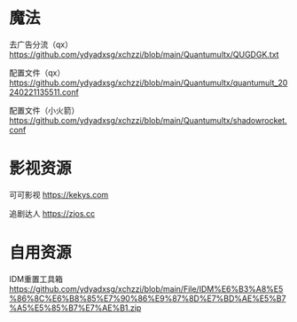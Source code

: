 # 魔法
  去广告分流（qx） https://github.com/ydyadxsg/xchzzi/blob/main/Quantumultx/QUGDGK.txt

  配置文件（qx） https://github.com/ydyadxsg/xchzzi/blob/main/Quantumultx/quantumult_20240221135511.conf

  配置文件（小火箭）https://github.com/ydyadxsg/xchzzi/blob/main/Quantumultx/shadowrocket.conf

# 影视资源
  可可影视 https://kekys.com

  追剧达人 https://zjos.cc


# 自用资源
IDM重置工具箱 https://github.com/ydyadxsg/xchzzi/blob/main/File/IDM%E6%B3%A8%E5%86%8C%E6%B8%85%E7%90%86%E9%87%8D%E7%BD%AE%E5%B7%A5%E5%85%B7%E7%AE%B1.zip
